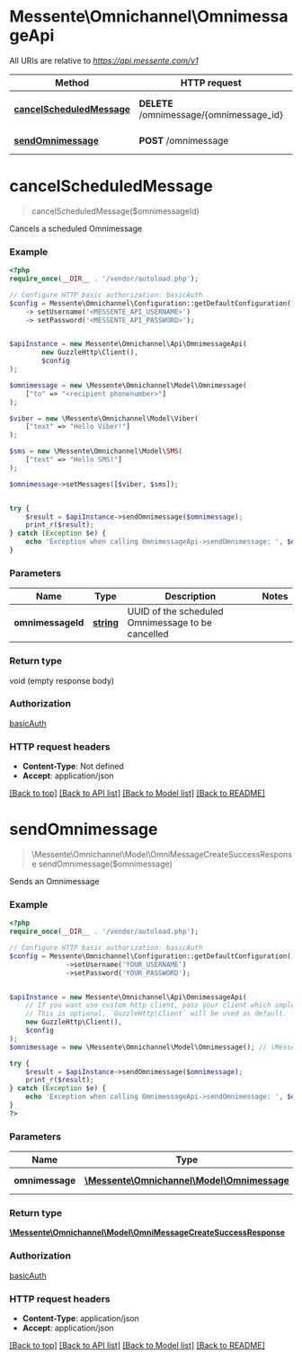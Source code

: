 # Messente\Omnichannel\OmnimessageApi

All URIs are relative to *https://api.messente.com/v1*

Method | HTTP request | Description
------------- | ------------- | -------------
[**cancelScheduledMessage**](OmnimessageApi.md#cancelScheduledMessage) | **DELETE** /omnimessage/{omnimessage_id} | Cancels a scheduled Omnimessage
[**sendOmnimessage**](OmnimessageApi.md#sendOmnimessage) | **POST** /omnimessage | Sends an Omnimessage


# **cancelScheduledMessage**
> cancelScheduledMessage($omnimessageId)

Cancels a scheduled Omnimessage

### Example
```php
<?php
require_once(__DIR__ . '/vendor/autoload.php');

// Configure HTTP basic authorization: basicAuth
$config = Messente\Omnichannel\Configuration::getDefaultConfiguration()
	-> setUsername('<MESSENTE_API_USERNAME>')
	-> setPassword('<MESSENTE_API_PASSWORD>');


$apiInstance = new Messente\Omnichannel\Api\OmnimessageApi(
		new GuzzleHttp\Client(),
		$config
);

$omnimessage = new \Messente\Omnichannel\Model\Omnimessage(
	["to" => "<recipient phonenumber>"]
);

$viber = new \Messente\Omnichannel\Model\Viber(
	["text" => "Hello Viber!"]
);

$sms = new \Messente\Omnichannel\Model\SMS(
	["text" => "Hello SMS!"]
);

$omnimessage->setMessages([$viber, $sms]);


try {
    $result = $apiInstance->sendOmnimessage($omnimessage);
    print_r($result);
} catch (Exception $e) {
    echo 'Exception when calling OmnimessageApi->sendOmnimessage: ', $e->getMessage(), PHP_EOL;
}
```

### Parameters

Name | Type | Description  | Notes
------------- | ------------- | ------------- | -------------
 **omnimessageId** | [**string**](../Model/.md)| UUID of the scheduled Omnimessage to be cancelled |

### Return type

void (empty response body)

### Authorization

[basicAuth](../../README.md#basicAuth)

### HTTP request headers

 - **Content-Type**: Not defined
 - **Accept**: application/json

[[Back to top]](#) [[Back to API list]](../../README.md#documentation-for-api-endpoints) [[Back to Model list]](../../README.md#documentation-for-models) [[Back to README]](../../README.md)

# **sendOmnimessage**
> \Messente\Omnichannel\Model\OmniMessageCreateSuccessResponse sendOmnimessage($omnimessage)

Sends an Omnimessage

### Example
```php
<?php
require_once(__DIR__ . '/vendor/autoload.php');

// Configure HTTP basic authorization: basicAuth
$config = Messente\Omnichannel\Configuration::getDefaultConfiguration()
              ->setUsername('YOUR_USERNAME')
              ->setPassword('YOUR_PASSWORD');


$apiInstance = new Messente\Omnichannel\Api\OmnimessageApi(
    // If you want use custom http client, pass your client which implements `GuzzleHttp\ClientInterface`.
    // This is optional, `GuzzleHttp\Client` will be used as default.
    new GuzzleHttp\Client(),
    $config
);
$omnimessage = new \Messente\Omnichannel\Model\Omnimessage(); // \Messente\Omnichannel\Model\Omnimessage | Omnimessage to be sent

try {
    $result = $apiInstance->sendOmnimessage($omnimessage);
    print_r($result);
} catch (Exception $e) {
    echo 'Exception when calling OmnimessageApi->sendOmnimessage: ', $e->getMessage(), PHP_EOL;
}
?>
```

### Parameters

Name | Type | Description  | Notes
------------- | ------------- | ------------- | -------------
 **omnimessage** | [**\Messente\Omnichannel\Model\Omnimessage**](../Model/Omnimessage.md)| Omnimessage to be sent |

### Return type

[**\Messente\Omnichannel\Model\OmniMessageCreateSuccessResponse**](../Model/OmniMessageCreateSuccessResponse.md)

### Authorization

[basicAuth](../../README.md#basicAuth)

### HTTP request headers

 - **Content-Type**: application/json
 - **Accept**: application/json

[[Back to top]](#) [[Back to API list]](../../README.md#documentation-for-api-endpoints) [[Back to Model list]](../../README.md#documentation-for-models) [[Back to README]](../../README.md)

